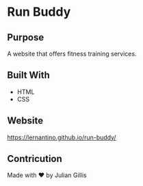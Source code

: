# Run Buddy

## Purpose
A website that offers fitness training services.

## Built With
* HTML
* CSS

## Website
https://lernantino.github.io/run-buddy/

## Contricution
Made with :heart: by Julian Gillis
